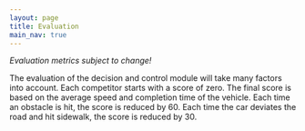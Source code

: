 ```yaml
---
layout: page
title: Evaluation
main_nav: true
---
```


*Evaluation metrics subject to change!*

The evaluation of the decision and control module will take many factors into account.
Each competitor starts with a score of zero.
The final score is based on the average speed and completion time of the vehicle.
Each time an obstacle is hit, the score is reduced by 60.
Each time the car deviates the road and hit sidewalk, the score is reduced by 30. 
